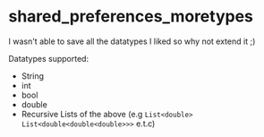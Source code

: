 # shared_preferences_moretypes
I wasn't able to save all the datatypes I liked so why not extend it ;)

Datatypes supported:
- String
- int
- bool
- double
- Recursive Lists of the above (e.g ```List<double>``` ```List<double<double<double>>>``` e.t.c)